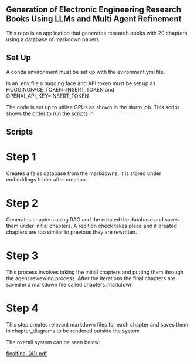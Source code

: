 ## Generation of Electronic Engineering Research Books Using LLMs and Multi Agent Refinement

This repo is an application that generates research books with 20 chapters using a database of markdown papers.

## Set Up

A conda environment must be set up with the evironment.yml file.

In an .env file a hugging face and API token must be set up as  HUGGINGFACE_TOKEN=INSERT_TOKEN and OPENAI_API_KEY=INSERT_TOKEN

The code is set up to utilise GPUs as shown in the slurm job. This script shows the order to run the scripts in

## Scripts

# Step 1
Creates a faiss database from the markdowns. It is stored under embeddings folder after creation.

# Step 2
Generates chapters using RAG and the created the database and saves them under initial chapters. A repition check takes place and if created chapters are too similar to previous they are rewritten.

# Step 3
This process involves taking the initial chapters and putting them through the agent reviewing process. After the iterations the final chapters are saved in a markdown file called chapters_markdown

# Step 4
This step creates relevant markdown files for each chapter and saves them in chapter_diagrams to be rendered outside the system


The overall system can be seen below:

[finalfinal (41).pdf](https://github.com/user-attachments/files/19932539/finalfinal.41.pdf)






